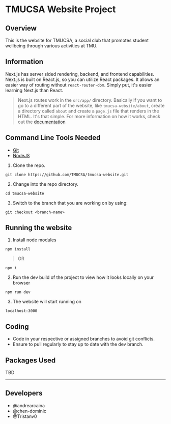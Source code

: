 # TMUCSA Website Project

## Overview
This is the website for TMUCSA, a social club that promotes student wellbeing through various activities at TMU.

## Information
Next.js has server sided rendering, backend, and frontend capabilities. Next.js is built on React.js, so you can utilize React packages. It allows an easier way of routing without `react-router-dom`. Simply put, it's easier learning Next.js than React.
> Next.js routes work in the `src/app/` directory. Basically if you want to go to a different part of the website, like `tmucsa-website/about`, create a directory called `about` and create a `page.js` file that renders in the HTML. It's that simple. For more information on how it works, check out the [documentation](https://nextjs.org/docs)

## Command Line Tools Needed
- [Git](https://git-scm.com/book/en/v2/Getting-Started-Installing-Git)
- [NodeJS](https://nodejs.org/en/download)

1. Clone the repo.
```
git clone https://github.com/TMUCSA/tmucsa-website.git
```
2. Change into the repo directory.
```
cd tmucsa-website
```
3. Switch to the branch that you are working on by using:
```
git checkout <branch-name>
```

## Running the website
1. Install node modules
```
npm install
```
>OR
```
npm i
```
2. Run the dev build of the project to view how it looks locally on your browser
```
npm run dev
```
3. The website will start running on
```
localhost:3000
```

## Coding
- Code in your respective or assigned branches to avoid git conflicts.
- Ensure to pull regularly to stay up to date with the dev branch.

## Packages Used
TBD

-----------------------------------------------------------

## Developers 
- @andrearcaina
- @chen-dominic
- @Tristanv0
